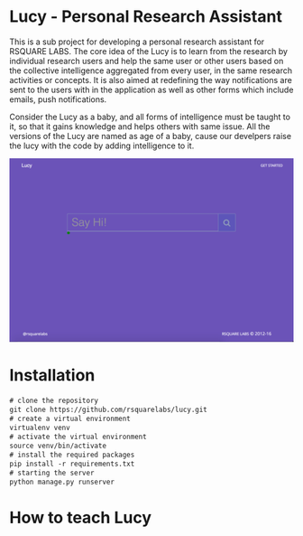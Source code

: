 # Lucy - Personal Research Assistant

This is a sub project for developing a personal research assistant for RSQUARE LABS. The core idea of the Lucy is to learn from the research by individual research users and help the same user or other users based on the collective intelligence aggregated from every user, in the same research activities or concepts. It is also aimed at redefining the way notifications are sent to the users with in the application as well as other forms which include emails, push notifications.

Consider the Lucy as a baby, and all forms of intelligence must be taught to it, so that it gains knowledge and helps others with same issue. All the versions of the Lucy are named as age of a baby, cause our develpers raise the lucy with the code by adding intelligence to it.  


![lucy hero ](docs/images/lucy.png)


# Installation

```
# clone the repository
git clone https://github.com/rsquarelabs/lucy.git
# create a virtual environment
virtualenv venv
# activate the virtual environment
source venv/bin/activate
# install the required packages
pip install -r requirements.txt
# starting the server
python manage.py runserver
```

# How to teach Lucy
